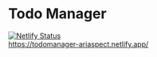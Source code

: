 # Todo Manager

[![Netlify Status](https://api.netlify.com/api/v1/badges/41c4802e-ccc2-4938-9e50-97dc51dde88b/deploy-status)](https://app.netlify.com/sites/todomanager-ariaspect/deploys)
<br />
https://todomanager-ariaspect.netlify.app/
